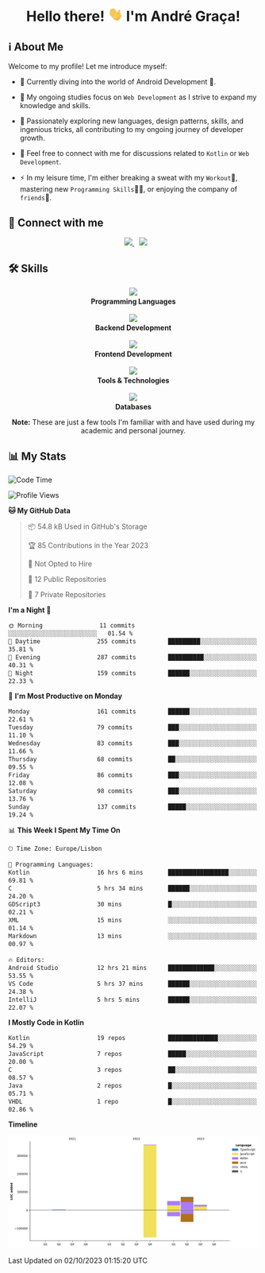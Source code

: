 <h1 align="center">Hello there! <img src="https://raw.githubusercontent.com/ABSphreak/ABSphreak/master/gifs/Hi.gif" width="30"> I'm André Graça!</h1>

## ℹ️ About Me

Welcome to my profile! Let me introduce myself:

- 🔭 Currently diving into the world of Android Development 📱.

- 🌱 My ongoing studies focus on `Web Development` as I strive to expand my knowledge and skills.
 
- 🚀 Passionately exploring new languages, design patterns, skills, and ingenious tricks, all contributing to my ongoing journey of developer growth.

- 💬 Feel free to connect with me for discussions related to `Kotlin` or `Web Development`.

- ⚡ In my leisure time, I'm either breaking a sweat with my `Workout`💪, mastering new `Programming Skills`👨‍💻, or enjoying the company of `friends`👥.

## 🤝 Connect with me

<p align="center">
  <a style="margin-left: 10px;" target="_blank" href="mailto:sindrome.gracinha@gmail.com">
    <img width="50px" src="https://play-lh.googleusercontent.com/KSuaRLiI_FlDP8cM4MzJ23ml3og5Hxb9AapaGTMZ2GgR103mvJ3AAnoOFz1yheeQBBI">
  </a>
  <a style="margin-left: 10px;" target="_blank" href="https://twitter.com/Andre_Graca3">
    <img src="https://skillicons.dev/icons?i=twitter">
  </a>
</p>

## 🛠️ Skills

<div align="center">
  <p align="center">
    <img src="https://skillicons.dev/icons?i=kotlin,java,js,ts,python,c&perline=6" /><br/>
    <b>Programming Languages</b><br/><br/>
    <img src="https://skillicons.dev/icons?i=spring,nodejs,express&perline=5" /><br/>
    <b>Backend Development</b><br/><br/>
    <img src="https://skillicons.dev/icons?i=react,nextjs,html,css,bootstrap,tailwind&perline=6" /><br/>
    <b>Frontend Development</b><br/><br/>
    <img src="https://skillicons.dev/icons?i=docker,linux,bash,git,github,androidstudio,jenkins,postman&perline=9" /><br/>
    <b>Tools & Technologies</b><br/><br/>
    <img src="https://skillicons.dev/icons?i=postgres,mongodb&perline=2" /><br/>
    <b>Databases</b>
  </p> 
  <p align="center"><b>Note:</b> These are just a few tools I'm familiar with and have used during my academic and personal journey.</p>
</div>

## 📊 My Stats

<!--START_SECTION:waka-->
![Code Time](http://img.shields.io/badge/Code%20Time-189%20hrs%2036%20mins-blue)

![Profile Views](http://img.shields.io/badge/Profile%20Views-0-blue)

**🐱 My GitHub Data** 

> 📦 54.8 kB Used in GitHub's Storage 
 > 
> 🏆 85 Contributions in the Year 2023
 > 
> 🚫 Not Opted to Hire
 > 
> 📜 12 Public Repositories 
 > 
> 🔑 7 Private Repositories 
 > 
**I'm a Night 🦉** 

```text
🌞 Morning                11 commits          ░░░░░░░░░░░░░░░░░░░░░░░░░   01.54 % 
🌆 Daytime                255 commits         █████████░░░░░░░░░░░░░░░░   35.81 % 
🌃 Evening                287 commits         ██████████░░░░░░░░░░░░░░░   40.31 % 
🌙 Night                  159 commits         ██████░░░░░░░░░░░░░░░░░░░   22.33 % 
```
📅 **I'm Most Productive on Monday** 

```text
Monday                   161 commits         ██████░░░░░░░░░░░░░░░░░░░   22.61 % 
Tuesday                  79 commits          ███░░░░░░░░░░░░░░░░░░░░░░   11.10 % 
Wednesday                83 commits          ███░░░░░░░░░░░░░░░░░░░░░░   11.66 % 
Thursday                 68 commits          ██░░░░░░░░░░░░░░░░░░░░░░░   09.55 % 
Friday                   86 commits          ███░░░░░░░░░░░░░░░░░░░░░░   12.08 % 
Saturday                 98 commits          ███░░░░░░░░░░░░░░░░░░░░░░   13.76 % 
Sunday                   137 commits         █████░░░░░░░░░░░░░░░░░░░░   19.24 % 
```


📊 **This Week I Spent My Time On** 

```text
🕑︎ Time Zone: Europe/Lisbon

💬 Programming Languages: 
Kotlin                   16 hrs 6 mins       █████████████████░░░░░░░░   69.81 % 
C                        5 hrs 34 mins       ██████░░░░░░░░░░░░░░░░░░░   24.20 % 
GDScript3                30 mins             █░░░░░░░░░░░░░░░░░░░░░░░░   02.21 % 
XML                      15 mins             ░░░░░░░░░░░░░░░░░░░░░░░░░   01.14 % 
Markdown                 13 mins             ░░░░░░░░░░░░░░░░░░░░░░░░░   00.97 % 

🔥 Editors: 
Android Studio           12 hrs 21 mins      █████████████░░░░░░░░░░░░   53.55 % 
VS Code                  5 hrs 37 mins       ██████░░░░░░░░░░░░░░░░░░░   24.38 % 
IntelliJ                 5 hrs 5 mins        ██████░░░░░░░░░░░░░░░░░░░   22.07 % 
```

**I Mostly Code in Kotlin** 

```text
Kotlin                   19 repos            ██████████████░░░░░░░░░░░   54.29 % 
JavaScript               7 repos             █████░░░░░░░░░░░░░░░░░░░░   20.00 % 
C                        3 repos             ██░░░░░░░░░░░░░░░░░░░░░░░   08.57 % 
Java                     2 repos             █░░░░░░░░░░░░░░░░░░░░░░░░   05.71 % 
VHDL                     1 repo              █░░░░░░░░░░░░░░░░░░░░░░░░   02.86 % 
```



**Timeline**

![Lines of Code chart](https://raw.githubusercontent.com/AndreGraca3/AndreGraca3/main/assets/bar_graph.png)


 Last Updated on 02/10/2023 01:15:20 UTC
<!--END_SECTION:waka-->
